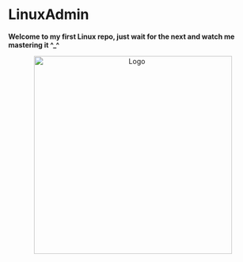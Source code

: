 # LinuxAdmin
 **Welcome to my first Linux repo, just wait for the next and watch me mastering it **^_^****
<p align="center">
  <img src="LINUX-LOGO.png" alt="Logo" width="400">
</p>
